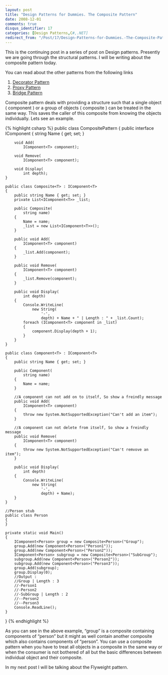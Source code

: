 ```yaml
---
layout: post
title: "Design Patterns for Dummies. The Composite Pattern"
date: 2008-12-01
comments: true
disqus_identifier: 17
categories: [Design Patterns,C#,.NET]
redirect_from: "/Post/17/Design-Patterns-for-Dummies.-The-Composite-Pattern.aspx/"
---
```

This is the continuing post in a series of post on Design patterns.
Presently we are going through the structural patterns. I will be
writing about the composite pattern today.
<!--more-->
You can read about the other patterns from the following links

1.  [Decorator
    Pattern](/2008/11/17/Design-Patterns-for-Dummies.-The-Decorator-Pattern/)
2.  [Proxy
    Pattern](/2008/11/24/Design-Patterns-for-Dummies.-The-Proxy-Pattern/)
3.  [Bridge
    Pattern](/2008/11/27/Design-Patterns-for-Dummies.-The-Bridge-pattern/)

Composite pattern deals with providing a structure such that a single
object ( component ) or a group of objects ( composite ) can be treated
in the same way. This saves the caller of this composite from knowing
the objects individually. Lets see an example.

{% highlight csharp %}
public class CompositePattern
{
    public interface IComponent<T>
    {
        string Name { get; set; }

        void Add(
            IComponent<T> component);

        void Remove(
            IComponent<T> component);

        void Display(
            int depth);
    }

    public class Composite<T> : IComponent<T>
    {
        public string Name { get; set; }
        private List<IComponent<T>> _list;

        public Composite(
            string name)
        {
            Name = name;
            _list = new List<IComponent<T>>();
        }

        public void Add(
            IComponent<T> component)
        {
            _list.Add(component);
        }

        public void Remove(
            IComponent<T> component)
        {
            _list.Remove(component);
        }

        public void Display(
            int depth)
        {
            Console.WriteLine(
                new String(
                    '-',
                    depth) + Name + " | Length : " + _list.Count);
            foreach (IComponent<T> component in _list)
            {
                component.Display(depth + 1);
            }
        }
    }

    public class Component<T> : IComponent<T>
    {
        public string Name { get; set; }

        public Component(
            string name)
        {
            Name = name;
        }

        //A component can not add on to itself, So show a freindly message
        public void Add(
            IComponent<T> component)
        {
            throw new System.NotSupportedException("Can't add an item");
        }

        //A component can not delete from itself, So show a freindly message
        public void Remove(
            IComponent<T> component)
        {
            throw new System.NotSupportedException("Can't remvove an item");
        }

        public void Display(
            int depth)
        {
            Console.WriteLine(
                new String(
                    '-',
                    depth) + Name);
        }
    }

    //Person stub
    public class Person
    {
    }

    private static void Main()
    {
        IComponent<Person> group = new Composite<Person>("Group");
        group.Add(new Component<Person>("Person1"));
        group.Add(new Component<Person>("Person2"));
        IComponent<Person> subgroup = new Composite<Person>("SubGroup");
        subgroup.Add(new Component<Person>("Person2"));
        subgroup.Add(new Component<Person>("Person3"));
        group.Add(subgroup);
        group.Display(0);
        //Output :
        //Group | Length : 3
        //-Person1
        //-Person2
        //-SubGroup | Length : 2
        //--Person2   
        //--Person3
        Console.ReadLine();
    }
}
{% endhighlight %}

As you can see in the above example, “group” is a composite containing
components of “person” but it might as well contain another composite
which also contains components of “person”. You can use a composite
pattern when you have to treat all objects in a composite in the same
way or when the consumer is not bothered of all but the basic
differences between individual object and their composite.

In my next post I will be talking about the Flyweight pattern.

